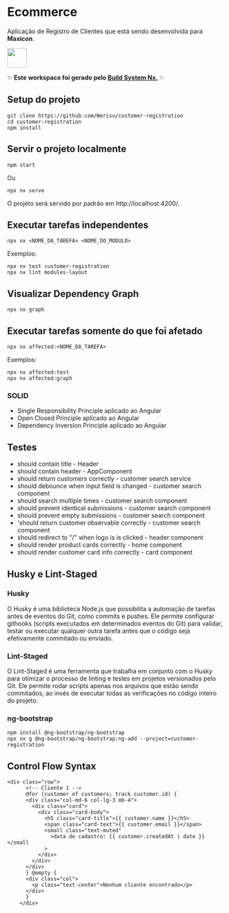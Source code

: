 # Ecommerce

Aplicação de Registro de Clientes que está sendo desenvolvida para **Maxicon**.

<a alt="Nx logo" href="https://nx.dev" target="_blank" rel="noreferrer"><img src="https://raw.githubusercontent.com/nrwl/nx/master/images/nx-logo.png" width="45"></a>

✨ **Este workspace foi gerado pelo [Build System Nx.](https://nx.dev)** ✨

## Setup do projeto

```
git clone https://github.com/Werisu/customer-registration
cd customer-registration
npm install
```

## Servir o projeto localmente

```
npm start
```

Ou

```
npx nx serve
```

O projeto será servido por padrão em http://localhost:4200/.

## Executar tarefas independentes

```
npx nx <NOME_DA_TAREFA> <NOME_DO_MODULO>
```

Exemplos:

```
npx nx test customer-registration
npx nx lint modules-layout
```

## Visualizar Dependency Graph

```
npx nx graph
```

## Executar tarefas somente do que foi afetado

```
npx nx affected:<NOME_DA_TAREFA>
```

Exemplos:

```
npx nx affected:test
npx nx affected:graph
```

### SOLID

- Single Responsibility Principle aplicado ao Angular
- Open Closed Principle aplicado ao Angular
- Dependency Inversion Principle aplicado ao Angular

## Testes

- should contain title - Header
- should contain header - AppComponent
- should return customers correctly - customer search service
- should debounce when input field is changed - customer search component
- should search multiple times - customer search component
- should prevent identical submissions - customer search component
- should prevent empty submissions - customer search component
- 'should return customer observable correctly - customer search component
- should redirect to "/" when logo is is clicked - header component
- should render product cards correctly - home component
- should render customer card info correctly - card component

## Husky e Lint-Staged

### Husky

O Husky é uma biblioteca Node.js que possibilita a automação de tarefas antes de eventos do Git, como commits e pushes. Ele permite configurar githooks (scripts executados em determinados eventos do Git) para validar, testar ou executar qualquer outra tarefa antes que o código seja efetivamente commitado ou enviado.

### Lint-Staged

O Lint-Staged é uma ferramenta que trabalha em conjunto com o Husky para otimizar o processo de linting e testes em projetos versionados pelo Git. Ele permite rodar scripts apenas nos arquivos que estão sendo commitados, ao invés de executar todas as verificações no código inteiro do projeto.

### ng-bootstrap

```
npm install @ng-bootstrap/ng-bootstrap
npx nx g @ng-bootstrap/ng-bootstrap:ng-add --project=customer-registration
```

## Control Flow Syntax

```
<div class="row">
      <!-- Cliente 1 -->
      @for (customer of customers; track customer.id) {
      <div class="col-md-6 col-lg-3 mb-4">
        <div class="card">
          <div class="card-body">
            <h5 class="card-title">{{ customer.name }}</h5>
            <span class="card-text">{{ customer.email }}</span>
            <small class="text-muted"
              >data de cadastro: {{ customer.createdAt | date }}</small
            >
          </div>
        </div>
      </div>
      } @empty {
      <div class="col">
        <p class="text-center">Nenhum cliente encontrado</p>
      </div>
      }
    </div>
```
